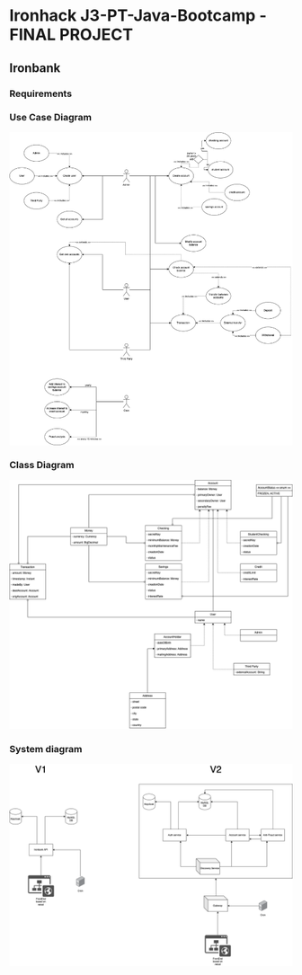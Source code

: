 # Ironhack J3-PT-Java-Bootcamp - FINAL PROJECT

## Ironbank

### Requirements

### Use Case Diagram

![use cases](docs/ironbank-usecase.png "Use Case Diagram")

### Class Diagram

![classes](docs/ironbank.png "Class Diagram")

### System diagram

![system](docs/ironbank-system-diagram.png "System Diagram")
